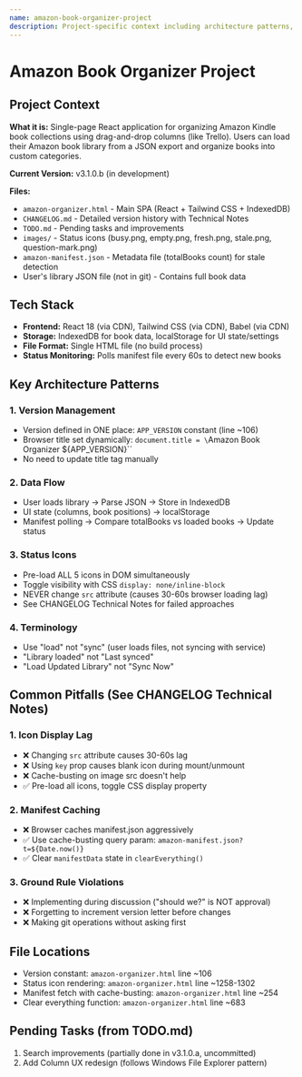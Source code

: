 ```yaml
---
name: amazon-book-organizer-project
description: Project-specific context including architecture patterns, common pitfalls, file locations, and pending tasks for the Amazon Book Organizer single-page React application
---
```


# Amazon Book Organizer Project

## Project Context

**What it is:** Single-page React application for organizing Amazon Kindle book collections using drag-and-drop columns (like Trello). Users can load their Amazon book library from a JSON export and organize books into custom categories.

**Current Version:** v3.1.0.b (in development)

**Files:**
- `amazon-organizer.html` - Main SPA (React + Tailwind CSS + IndexedDB)
- `CHANGELOG.md` - Detailed version history with Technical Notes
- `TODO.md` - Pending tasks and improvements
- `images/` - Status icons (busy.png, empty.png, fresh.png, stale.png, question-mark.png)
- `amazon-manifest.json` - Metadata file (totalBooks count) for stale detection
- User's library JSON file (not in git) - Contains full book data

## Tech Stack

- **Frontend:** React 18 (via CDN), Tailwind CSS (via CDN), Babel (via CDN)
- **Storage:** IndexedDB for book data, localStorage for UI state/settings
- **File Format:** Single HTML file (no build process)
- **Status Monitoring:** Polls manifest file every 60s to detect new books

## Key Architecture Patterns

### 1. Version Management
- Version defined in ONE place: `APP_VERSION` constant (line ~106)
- Browser title set dynamically: `document.title = \`Amazon Book Organizer ${APP_VERSION}\``
- No need to update title tag manually

### 2. Data Flow
- User loads library → Parse JSON → Store in IndexedDB
- UI state (columns, book positions) → localStorage
- Manifest polling → Compare totalBooks vs loaded books → Update status

### 3. Status Icons
- Pre-load ALL 5 icons in DOM simultaneously
- Toggle visibility with CSS `display: none/inline-block`
- NEVER change `src` attribute (causes 30-60s browser loading lag)
- See CHANGELOG Technical Notes for failed approaches

### 4. Terminology
- Use "load" not "sync" (user loads files, not syncing with service)
- "Library loaded" not "Last synced"
- "Load Updated Library" not "Sync Now"

## Common Pitfalls (See CHANGELOG Technical Notes)

### 1. Icon Display Lag
- ❌ Changing `src` attribute causes 30-60s lag
- ❌ Using `key` prop causes blank icon during mount/unmount
- ❌ Cache-busting on image src doesn't help
- ✅ Pre-load all icons, toggle CSS display property

### 2. Manifest Caching
- ❌ Browser caches manifest.json aggressively
- ✅ Use cache-busting query param: `amazon-manifest.json?t=${Date.now()}`
- ✅ Clear `manifestData` state in `clearEverything()`

### 3. Ground Rule Violations
- ❌ Implementing during discussion ("should we?" is NOT approval)
- ❌ Forgetting to increment version letter before changes
- ❌ Making git operations without asking first

## File Locations

- Version constant: `amazon-organizer.html` line ~106
- Status icon rendering: `amazon-organizer.html` line ~1258-1302
- Manifest fetch with cache-busting: `amazon-organizer.html` line ~254
- Clear everything function: `amazon-organizer.html` line ~683

## Pending Tasks (from TODO.md)

1. Search improvements (partially done in v3.1.0.a, uncommitted)
2. Add Column UX redesign (follows Windows File Explorer pattern)
